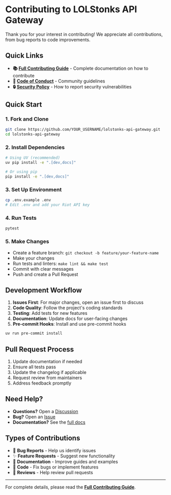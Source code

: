 # Contributing to LOLStonks API Gateway

Thank you for your interest in contributing! We appreciate all contributions, from bug reports to code improvements.

## Quick Links

- **📚 [Full Contributing Guide](https://onestepat4time.github.io/lolstonks-api-gateway/development/contributing/)** - Complete documentation on how to contribute
- **📖 [Code of Conduct](CODE_OF_CONDUCT.md)** - Community guidelines
- **🔒 [Security Policy](SECURITY.md)** - How to report security vulnerabilities

## Quick Start

### 1. Fork and Clone

```bash
git clone https://github.com/YOUR_USERNAME/lolstonks-api-gateway.git
cd lolstonks-api-gateway
```

### 2. Install Dependencies

```bash
# Using UV (recommended)
uv pip install -e ".[dev,docs]"

# Or using pip
pip install -e ".[dev,docs]"
```

### 3. Set Up Environment

```bash
cp .env.example .env
# Edit .env and add your Riot API key
```

### 4. Run Tests

```bash
pytest
```

### 5. Make Changes

- Create a feature branch: `git checkout -b feature/your-feature-name`
- Make your changes
- Run tests and linters: `make lint && make test`
- Commit with clear messages
- Push and create a Pull Request

## Development Workflow

1. **Issues First**: For major changes, open an issue first to discuss
2. **Code Quality**: Follow the project's coding standards
3. **Testing**: Add tests for new features
4. **Documentation**: Update docs for user-facing changes
5. **Pre-commit Hooks**: Install and use pre-commit hooks

```bash
uv run pre-commit install
```

## Pull Request Process

1. Update documentation if needed
2. Ensure all tests pass
3. Update the changelog if applicable
4. Request review from maintainers
5. Address feedback promptly

## Need Help?

- **Questions?** Open a [Discussion](https://github.com/OneStepAt4time/lolstonks-api-gateway/discussions)
- **Bug?** Open an [Issue](https://github.com/OneStepAt4time/lolstonks-api-gateway/issues)
- **Documentation?** See the [full docs](https://onestepat4time.github.io/lolstonks-api-gateway/)

## Types of Contributions

- 🐛 **Bug Reports** - Help us identify issues
- ✨ **Feature Requests** - Suggest new functionality
- 📝 **Documentation** - Improve guides and examples
- 🔧 **Code** - Fix bugs or implement features
- 👀 **Reviews** - Help review pull requests

---

For complete details, please read the **[Full Contributing Guide](https://onestepat4time.github.io/lolstonks-api-gateway/development/contributing/)**.
